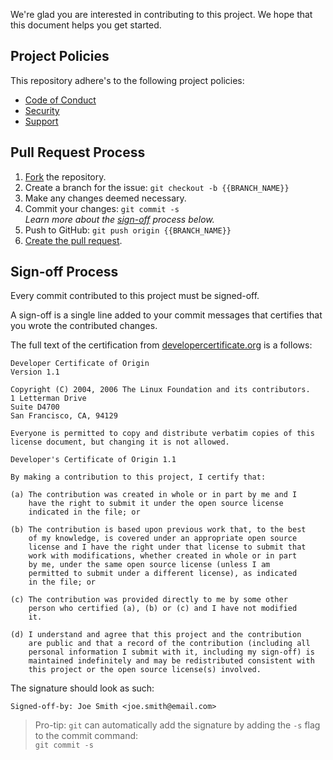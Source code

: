 We're glad you are interested in contributing to this project. We hope that this
document helps you get started.

## Project Policies

This repository adhere's to the following project policies:

- [Code of Conduct](https://github.com/buildpacks/.github/blob/master/CODE_OF_CONDUCT.md)
- [Security](https://github.com/buildpacks/.github/blob/master/SECURITY.md)
- [Support](https://github.com/buildpacks/.github/blob/master/SUPPORT.md)

## Pull Request Process

1. [Fork][fork] the repository.
2. Create a branch for the issue: `git checkout -b {{BRANCH_NAME}}`
3. Make any changes deemed necessary.
4. Commit your changes: `git commit -s`\
    _Learn more about the [sign-off](#sign-off-process) process below._
5. Push to GitHub: `git push origin {{BRANCH_NAME}}`
6. [Create the pull request][create-pr].


## Sign-off Process

Every commit contributed to this project must be signed-off.

A sign-off is a single line added to your commit messages that certifies that you wrote the contributed changes.

The full text of the certification from [developercertificate.org](http://developercertificate.org/) is a follows:
```
Developer Certificate of Origin
Version 1.1

Copyright (C) 2004, 2006 The Linux Foundation and its contributors.
1 Letterman Drive
Suite D4700
San Francisco, CA, 94129

Everyone is permitted to copy and distribute verbatim copies of this
license document, but changing it is not allowed.

Developer's Certificate of Origin 1.1

By making a contribution to this project, I certify that:

(a) The contribution was created in whole or in part by me and I
    have the right to submit it under the open source license
    indicated in the file; or

(b) The contribution is based upon previous work that, to the best
    of my knowledge, is covered under an appropriate open source
    license and I have the right under that license to submit that
    work with modifications, whether created in whole or in part
    by me, under the same open source license (unless I am
    permitted to submit under a different license), as indicated
    in the file; or

(c) The contribution was provided directly to me by some other
    person who certified (a), (b) or (c) and I have not modified
    it.

(d) I understand and agree that this project and the contribution
    are public and that a record of the contribution (including all
    personal information I submit with it, including my sign-off) is
    maintained indefinitely and may be redistributed consistent with
    this project or the open source license(s) involved.
```

The signature should look as such:

    Signed-off-by: Joe Smith <joe.smith@email.com>

> Pro-tip: `git` can automatically add the signature by adding the `-s` flag to the commit command:\
> `git commit -s`

[fork]: https://help.github.com/en/github/getting-started-with-github/fork-a-repo
[create-pr]: https://help.github.com/en/github/collaborating-with-issues-and-pull-requests/creating-a-pull-request-from-a-fork